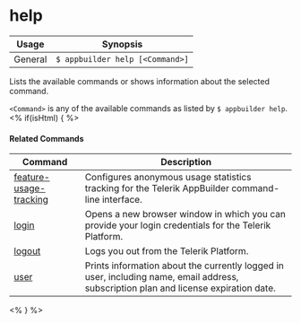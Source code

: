help
==========

Usage | Synopsis
------|-------
General | `$ appbuilder help [<Command>]`
Lists the available commands or shows information about the selected command.

`<Command>` is any of the available commands as listed by `$ appbuilder help`.
<% if(isHtml) { %> 

#### Related Commands

Command | Description
----------|----------
[feature-usage-tracking](feature-usage-tracking.html) | Configures anonymous usage statistics tracking for the Telerik AppBuilder command-line interface.
[login](login.html) | Opens a new browser window in which you can provide your login credentials for the Telerik Platform.
[logout](logout.html) | Logs you out from the Telerik Platform.
[user](user.html) | Prints information about the currently logged in user, including name, email address, subscription plan and license expiration date.
<% } %>